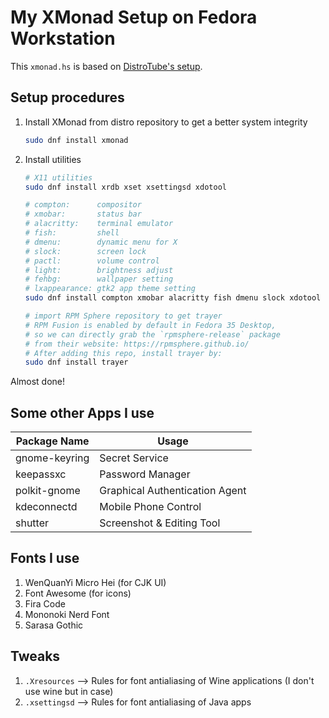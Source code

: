 # My XMonad Setup on Fedora Workstation

This `xmonad.hs` is based on [DistroTube's setup](https://gitlab.com/dwt1/dotfiles/-/blob/master/.xmonad/xmonad.hs).

## Setup procedures

1. Install XMonad from distro repository to get a better system integrity

	```bash
	sudo dnf install xmonad
	```
1. Install utilities

	```bash
	# X11 utilities
	sudo dnf install xrdb xset xsettingsd xdotool

	# compton:      compositor
	# xmobar:       status bar
	# alacritty:    terminal emulator
	# fish:         shell
	# dmenu:        dynamic menu for X
	# slock:        screen lock
	# pactl:        volume control
	# light:        brightness adjust
	# fehbg:        wallpaper setting
	# lxappearance: gtk2 app theme setting
	sudo dnf install compton xmobar alacritty fish dmenu slock xdotool pulseaudio-utils light feh lxappearance

	# import RPM Sphere repository to get trayer
	# RPM Fusion is enabled by default in Fedora 35 Desktop,
	# so we can directly grab the `rpmsphere-release` package
	# from their website: https://rpmsphere.github.io/
	# After adding this repo, install trayer by:
	sudo dnf install trayer
	```
Almost done!

## Some other Apps I use
|Package Name | Usage|
|---|---|
|gnome-keyring | Secret Service|
|keepassxc | Password Manager|
|polkit-gnome | Graphical Authentication Agent|
|kdeconnectd | Mobile Phone Control|
|shutter | Screenshot & Editing Tool|

## Fonts I use
1. WenQuanYi Micro Hei (for CJK UI)
1. Font Awesome (for icons)
1. Fira Code
1. Mononoki Nerd Font
1. Sarasa Gothic

## Tweaks
1. `.Xresources` --> Rules for font antialiasing of Wine applications (I don't use wine but in case)
1. `.xsettingsd` --> Rules for font antialiasing of Java apps
